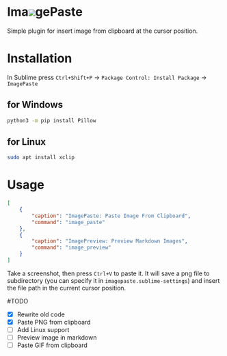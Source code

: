 Ima![](README/README0.png)gePaste
==========

Simple plugin for insert image from clipboard at the cursor position.

# Installation

In Sublime press `Ctrl+Shift+P` -> `Package Control: Install Package` -> `ImagePaste`

## for Windows

```bash
python3 -m pip install Pillow
```

## for Linux 

```bash
sudo apt install xclip
```

# Usage

```json
[
	{
	    "caption": "ImagePaste: Paste Image From Clipboard",
	    "command": "image_paste"
	},
	{
	    "caption": "ImagePreview: Preview Markdown Images",
	    "command": "image_preview"
	}
]
```

Take a screenshot, then press `Ctrl+V` to paste it.
It will save a png file to subdirectory (you can specify it in `imagepaste.sublime-settings`) and insert the file path in the current cursor position.

#TODO

- [x] Rewrite old code
- [x] Paste PNG from clipboard
- [ ] Add Linux support
- [ ] Preview image in markdown
- [ ] Paste GIF from clipboard
